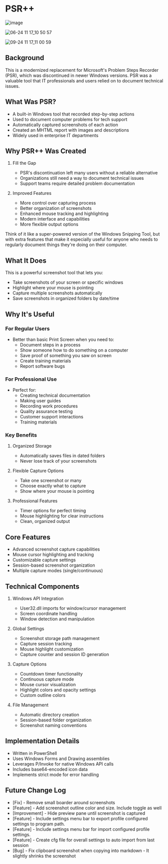 
# PSR++

![image](https://github.com/user-attachments/assets/559dcd44-2e3c-462c-aa6d-b181d28d78b2)

![06-24 11 17_10 50 57](https://github.com/user-attachments/assets/25da6ee1-73a6-4cef-9f8d-71a8b68c0e51)

![09-24 11 17_11 00 59](https://github.com/user-attachments/assets/e67dcf43-d2ee-4c8e-bff1-d9b9a72077a2)


## Background
This is a modernized replacement for Microsoft's Problem Steps Recorder (PSR), which was discontinued in newer Windows versions. PSR was a valuable tool that IT professionals and users relied on to document technical issues.

## What Was PSR?
- A built-in Windows tool that recorded step-by-step actions
- Used to document computer problems for tech support
- Automatically captured screenshots of each action
- Created an MHTML report with images and descriptions
- Widely used in enterprise IT departments

## Why PSR++ Was Created
1. Fill the Gap
   - PSR's discontinuation left many users without a reliable alternative
   - Organizations still need a way to document technical issues
   - Support teams require detailed problem documentation

2. Improved Features
   - More control over capturing process
   - Better organization of screenshots
   - Enhanced mouse tracking and highlighting
   - Modern interface and capabilities
   - More flexible output options

Think of it like a super-powered version of the Windows Snipping Tool, but with extra features that make it especially useful for anyone who needs to regularly document things they're doing on their computer.

## What It Does
This is a powerful screenshot tool that lets you:
- Take screenshots of your screen or specific windows
- Highlight where your mouse is pointing
- Capture multiple screenshots automatically
- Save screenshots in organized folders by date/time

## Why It's Useful

### For Regular Users
- Better than basic Print Screen when you need to:
  - Document steps in a process
  - Show someone how to do something on a computer
  - Save proof of something you saw on screen
  - Create training materials
  - Report software bugs

### For Professional Use
- Perfect for:
  - Creating technical documentation
  - Making user guides
  - Recording work procedures
  - Quality assurance testing
  - Customer support interactions
  - Training materials

### Key Benefits
1. Organized Storage
   - Automatically saves files in dated folders
   - Never lose track of your screenshots

2. Flexible Capture Options
   - Take one screenshot or many
   - Choose exactly what to capture
   - Show where your mouse is pointing

3. Professional Features
   - Timer options for perfect timing
   - Mouse highlighting for clear instructions
   - Clean, organized output


## Core Features
- Advanced screenshot capture capabilities
- Mouse cursor highlighting and tracking
- Customizable capture settings
- Session-based screenshot organization
- Multiple capture modes (single/continuous)

## Technical Components
1. Windows API Integration
   - User32.dll imports for window/cursor management
   - Screen coordinate handling
   - Window detection and manipulation

2. Global Settings
   - Screenshot storage path management
   - Capture session tracking
   - Mouse highlight customization
   - Capture counter and session ID generation

3. Capture Options
   - Countdown timer functionality
   - Continuous capture mode
   - Mouse cursor visualization
   - Highlight colors and opacity settings
   - Custom outline colors

4. File Management
   - Automatic directory creation
   - Session-based folder organization
   - Screenshot naming conventions

## Implementation Details
- Written in PowerShell
- Uses Windows Forms and Drawing assemblies
- Leverages P/Invoke for native Windows API calls
- Includes base64-encoded icon data
- Implements strict mode for error handling

## Future Change Log
- [Fix] - Remove small boarder around screenshots
- [Feature] - Add screenshot outline color and size. Include toggle as well
- [Improvement] - Hide preview pane until screenshot is captured
- [Feature] - Include settings menu bar to export profile configured settings to program path.
- [Feature] - Include settings menu bar for import configured profile settings.
- [Feature] - Create cfg file for overall settings to auto import from last session
- [Bug] - Fix clipboard screenshot when copying into markdown - It slightly shrinks the screenshot


